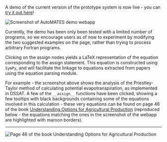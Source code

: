 A demo of the current version of the prototype system is now live - you
can [try it out
here](http://ec2-13-57-207-3.us-west-1.compute.amazonaws.com)!

![Screenshot of AutoMATES demo webapp](figs/webapp_screenshot.png)

Currently, the demo has been only been tested with a limited number of
programs, so we encourage users as of now to experiment by modifying the
two suggested examples on the page, rather than trying to process
arbitrary Fortran programs. 

Clicking on the assign nodes yields a LaTeX representation of the
equation corresponding to the assign statement. This equation is
constructed using `SymPy`, and will facilitate the linkage to equations
extracted from papers using the equation parsing module.

For example - the screenshot above shows the analysis of the
Priestley-Taylor method of calculating potential evapotranspiration, as
implemented in DSSAT. A few of the `__assign__` functions have been
clicked, showing a few tooltips with black backgrounds containing some
of the equations involved in this calculation - these very equations can
be found on page 46 of the book [Understanding Options for Agricultural
Production](https://link-springer-com.ezproxy2.library.arizona.edu/book/10.1007%2F978-94-017-3624-4)
(reproduced below - the equations matching the ones in the screenshot of
the webapp are highlighted with maroon borders).

---

![Page 46 of the book Understanding Options for Agricultural
Production](figs/petpt_equations_example.png)
